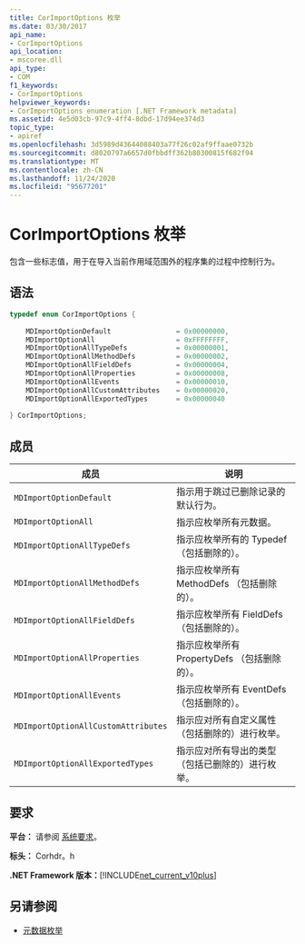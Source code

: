 ```yaml
---
title: CorImportOptions 枚举
ms.date: 03/30/2017
api_name:
- CorImportOptions
api_location:
- mscoree.dll
api_type:
- COM
f1_keywords:
- CorImportOptions
helpviewer_keywords:
- CorImportOptions enumeration [.NET Framework metadata]
ms.assetid: 4e5d03cb-97c9-4ff4-8dbd-17d94ee374d3
topic_type:
- apiref
ms.openlocfilehash: 3d5989d43644088403a77f26c02af9ffaae0732b
ms.sourcegitcommit: d8020797a6657d0fbbdff362b80300815f682f94
ms.translationtype: MT
ms.contentlocale: zh-CN
ms.lasthandoff: 11/24/2020
ms.locfileid: "95677201"
---
```

# <a name="corimportoptions-enumeration"></a>CorImportOptions 枚举

包含一些标志值，用于在导入当前作用域范围外的程序集的过程中控制行为。  
  
## <a name="syntax"></a>语法  
  
```cpp  
typedef enum CorImportOptions {  
  
    MDImportOptionDefault                = 0x00000000,  
    MDImportOptionAll                    = 0xFFFFFFFF,  
    MDImportOptionAllTypeDefs            = 0x00000001,  
    MDImportOptionAllMethodDefs          = 0x00000002,  
    MDImportOptionAllFieldDefs           = 0x00000004,  
    MDImportOptionAllProperties          = 0x00000008,  
    MDImportOptionAllEvents              = 0x00000010,  
    MDImportOptionAllCustomAttributes    = 0x00000020,  
    MDImportOptionAllExportedTypes       = 0x00000040  
  
} CorImportOptions;  
```  
  
## <a name="members"></a>成员  
  
|成员|说明|  
|------------|-----------------|  
|`MDImportOptionDefault`|指示用于跳过已删除记录的默认行为。|  
|`MDImportOptionAll`|指示应枚举所有元数据。|  
|`MDImportOptionAllTypeDefs`|指示应枚举所有的 Typedef （包括删除的）。|  
|`MDImportOptionAllMethodDefs`|指示应枚举所有 MethodDefs （包括删除的）。|  
|`MDImportOptionAllFieldDefs`|指示应枚举所有 FieldDefs （包括删除的）。|  
|`MDImportOptionAllProperties`|指示应枚举所有 PropertyDefs （包括删除的）。|  
|`MDImportOptionAllEvents`|指示应枚举所有 EventDefs （包括删除的）。|  
|`MDImportOptionAllCustomAttributes`|指示应对所有自定义属性（包括删除的）进行枚举。|  
|`MDImportOptionAllExportedTypes`|指示应对所有导出的类型（包括已删除的）进行枚举。|  
  
## <a name="requirements"></a>要求  

 **平台：** 请参阅 [系统要求](../../get-started/system-requirements.md)。  
  
 **标头：** Corhdr。h  
  
 **.NET Framework 版本：**[!INCLUDE[net_current_v10plus](../../../../includes/net-current-v10plus-md.md)]  
  
## <a name="see-also"></a>另请参阅

- [元数据枚举](metadata-enumerations.md)
